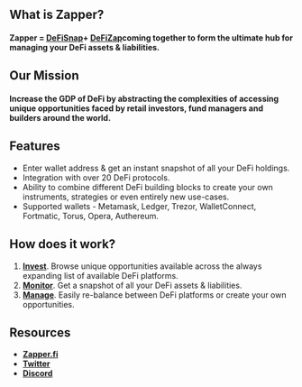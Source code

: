 ## What is Zapper?
#### Zapper = [DeFiSnap](https://www.defisnap.io/)+ [DeFiZap](https://defizap.com/)coming together to form the ultimate hub for managing your DeFi assets & liabilities. 

## Our Mission
#### **Increase the GDP of DeFi by abstracting the complexities of accessing unique opportunities faced by retail investors, fund managers and builders around the world.**

## Features
* Enter wallet address & get an instant snapshot of all your DeFi holdings. 
* Integration with over 20 DeFi protocols.
* Ability to combine different DeFi building blocks to create your own instruments, strategies or even entirely new use-cases.
* Supported wallets - Metamask, Ledger, Trezor, WalletConnect, Fortmatic, Torus, Opera, Authereum.

## How does it work?
1. [**Invest**](https://www.zapper.fi/#/invest).
   Browse unique opportunities available across the always expanding list of available DeFi platforms.
2. [**Monitor**](https://www.zapper.fi/#/dashboard).
   Get a snapshot of all your DeFi assets & liabilities.
3. [**Manage**](https://www.zapper.fi/#/invest).
   Easily re-balance between DeFi platforms or create your own opportunities.
   
## Resources
* [**Zapper.fi**](https://www.zapper.fi/)
* [**Twitter**](https://twitter.com/defi_zap)
* [**Discord**](https://discordapp.com/invite/h6CGbuN)

